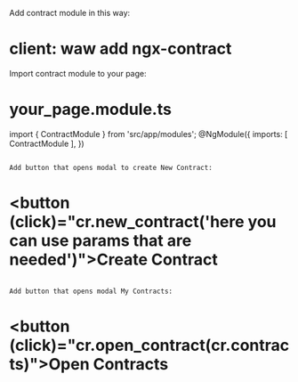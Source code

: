 Add contract module in this way:
# client: waw add ngx-contract


Import contract module to your page:
# your_page.module.ts
import { ContractModule } from 'src/app/modules';
@NgModule({
	imports: [
		ContractModule
	],
})
```

Add button that opens modal to create New Contract:
```
# <button (click)="cr.new_contract('here you can use params that are needed')">Create Contract</button>
```

Add button that opens modal My Contracts:
```
# <button (click)="cr.open_contract(cr.contracts)">Open Contracts</button>
